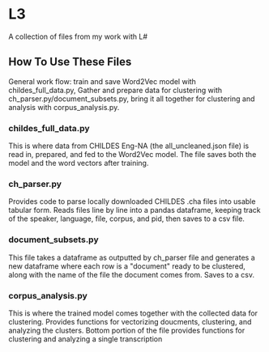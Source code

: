 # L3
A collection of files from my work with L#
## How To Use These Files
General work flow: train and save Word2Vec model with childes_full_data.py, Gather and prepare data for clustering with ch_parser.py/document_subsets.py, bring it all together for clustering and analysis with corpus_analysis.py.
### childes_full_data.py
This is where data from CHILDES Eng-NA (the all_uncleaned.json file) is read in, prepared, and fed to the Word2Vec model. The file saves both the model and the word vectors after training.
### ch_parser.py
Provides code to parse locally downloaded CHILDES .cha files into usable tabular form. Reads files line by line into a pandas dataframe, keeping track of the speaker, language, file, corpus, and pid, then saves to a csv file. 
### document_subsets.py
This file takes a dataframe as outputted by ch_parser file and generates a new dataframe where each row is a "document" ready to be clustered, along with the name of the file the document comes from. Saves to a csv.
### corpus_analysis.py
This is where the trained model comes together with the collected data for clustering. Provides functions for vectorizing doucments, clustering, and analyzing the clusters. Bottom portion of the file provides functions for clustering and analyzing a single transcription
